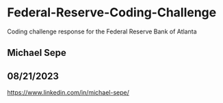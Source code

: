 # Federal-Reserve-Coding-Challenge
Coding challenge response for the Federal Reserve Bank of Atlanta

## Michael Sepe
## 08/21/2023

https://www.linkedin.com/in/michael-sepe/
